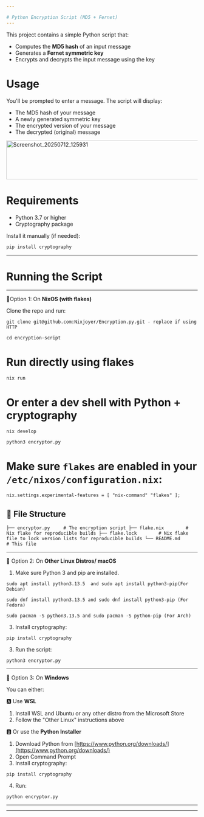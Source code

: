 ```yaml
---

# Python Encryption Script (MD5 + Fernet)
---
```


This project contains a simple Python script that:

* Computes the **MD5 hash** of an input message
* Generates a **Fernet symmetric key**
* Encrypts and decrypts the input message using the key

# Usage

You'll be prompted to enter a message. The script will display:

* The MD5 hash of your message
* A newly generated symmetric key
* The encrypted version of your message
* The decrypted (original) message
<img width="893" height="102" alt="Screenshot_20250712_125931" src="https://github.com/user-attachments/assets/ce5e4a99-7150-4613-9241-02f43670cbd9" />

# Requirements

* Python 3.7 or higher
* Cryptography package

Install it manually (if needed):

`pip install cryptography`

---

# Running the Script
---

🔹Option 1: On **NixOS (with flakes)**

Clone the repo and run:

`git clone git@github.com:Nixjoyer/Encryption.py.git - replace if using HTTP`

`cd encryption-script`

# Run directly using flakes
`nix run`

# Or enter a dev shell with Python + cryptography
`nix develop`

`python3 encryptor.py`

# Make sure `flakes` are enabled in your `/etc/nixos/configuration.nix`:

`nix.settings.experimental-features = [ "nix-command" "flakes" ];`

## 📁 File Structure
`
├── encryptor.py     # The encryption script
├── flake.nix        # Nix flake for reproducible builds
├── flake.lock        # Nix flake file to lock version lists for reproducible builds
└── README.md        # This file
`

---

🔹 Option 2: On **Other Linux Distros/ macOS**

1. Make sure Python 3 and pip are installed.

`sudo apt install python3.13.5  and sudo apt install python3-pip(For Debian)`

`sudo dnf install python3.13.5 and sudo dnf install python3-pip (For Fedora)`

`sudo pacman -S python3.13.5 and sudo pacman -S python-pip (For Arch)`
 
3. Install cryptography:

`pip install cryptography`

3. Run the script:
   
`python3 encryptor.py`

---

🔹 Option 3: On **Windows**

You can either:

🅰️ Use **WSL**

1. Install WSL and Ubuntu or any other distro from the Microsoft Store
2. Follow the "Other Linux" instructions above

🅱️ Or use the **Python Installer**

1. Download Python from [https://www.python.org/downloads/](https://www.python.org/downloads/)
2. Open Command Prompt
3. Install cryptography:

`pip install cryptography`

4. Run:

`python encryptor.py`

---
---
